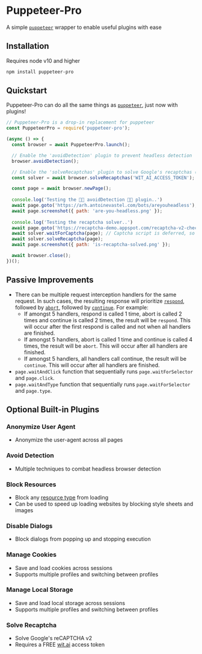 # Puppeteer-Pro

A simple [`puppeteer`](https://github.com/puppeteer/puppeteer) wrapper to enable useful plugins with ease

## Installation

Requires node v10 and higher

```bash
npm install puppeteer-pro
```

## Quickstart

Puppeteer-Pro can do all the same things as [`puppeteer`](https://github.com/puppeteer/puppeteer), just now with plugins!

```js
// Puppeteer-Pro is a drop-in replacement for puppeteer
const PuppeteerPro = require('puppeteer-pro');

(async () => {
  const browser = await PuppeteerPro.launch();

  // Enable the 'avoidDetection' plugin to prevent headless detection
  browser.avoidDetection();

  // Enable the 'solveRecaptchas' plugin to solve Google's recaptchas (remember to provide a wit.api API access token)
  const solver = await browser.solveRecaptchas('WIT_AI_ACCESS_TOKEN');

  const page = await browser.newPage();
  
  console.log('Testing the 🐱‍👤 avoidDetection 🐱‍👤 plugin..')
  await page.goto('https://arh.antoinevastel.com/bots/areyouheadless');
  await page.screenshot({ path: 'are-you-headless.png' });
  
  console.log('Testing the recaptcha solver..')
  await page.goto('https://recaptcha-demo.appspot.com/recaptcha-v2-checkbox.php');
  await solver.waitForCaptcha(page); // Captcha script is deferred, so will load after page.goto completes
  await solver.solveRecaptcha(page);
  await page.screenshot({ path: 'is-recaptcha-solved.png' });

  await browser.close();
})();
```

## Passive Improvements

- There can be multiple request interception handlers for the same request. In such cases, the resulting response will prioritize [`respond`](https://github.com/puppeteer/puppeteer/blob/main/docs/api.md#httprequestrespondresponse), followed by [`abort`](https://github.com/puppeteer/puppeteer/blob/main/docs/api.md#httprequestaborterrorcode), followed by [`continue`](https://github.com/puppeteer/puppeteer/blob/main/docs/api.md#httprequestcontinueoverrides). For example:
  - If amongst 5 handlers, respond is called 1 time, abort is called 2 times and continue is called 2 times, the result will be `respond`. This will occur after the first respond is called and not when all handlers are finished.
  - If amongst 5 handlers, abort is called 1 time and continue is called 4 times, the result will be `abort`. This will occur after all handlers are finished.
  - If amongst 5 handlers, all handlers call continue, the result will be `continue`. This will occur after all handlers are finished.
- `page.waitAndClick` function that sequentially runs `page.waitForSelector` and `page.click`.
- `page.waitAndType` function that sequentially runs `page.waitForSelector` and `page.type`.

## Optional Built-in Plugins

### Anonymize User Agent

- Anonymize the user-agent across all pages

### Avoid Detection

- Multiple techniques to combat headless browser detection

### Block Resources

- Block any [resource type](https://github.com/puppeteer/puppeteer/blob/main/docs/api.md#httprequestresourcetype) from loading
- Can be used to speed up loading websites by blocking style sheets and images

### Disable Dialogs

- Block dialogs from popping up and stopping execution

### Manage Cookies

- Save and load cookies across sessions
- Supports multiple profiles and switching between profiles

### Manage Local Storage

- Save and load local storage across sessions
- Supports multiple profiles and switching between profiles

### Solve Recaptcha

- Solve Google's reCAPTCHA v2
- Requires a FREE [wit.ai](https://wit.ai/apps) access token

